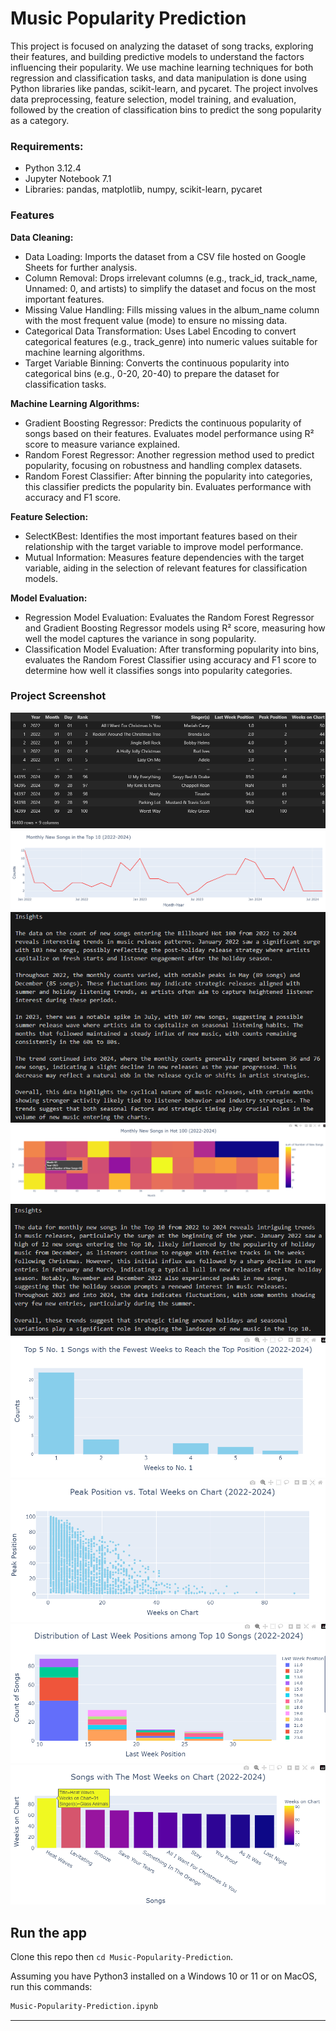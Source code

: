 # Music Popularity Prediction

This project is focused on analyzing the dataset of song tracks, exploring their features, and building predictive models to understand the factors influencing their popularity. We use machine learning techniques for both regression and classification tasks, and data manipulation is done using Python libraries like pandas, scikit-learn, and pycaret. The project involves data preprocessing, feature selection, model training, and evaluation, followed by the creation of classification bins to predict the song popularity as a category.

### Requirements:
- Python 3.12.4
- Jupyter Notebook 7.1
- Libraries: pandas, matplotlib, numpy, scikit-learn, pycaret

### Features
**Data Cleaning:**
- Data Loading: Imports the dataset from a CSV file hosted on Google Sheets for further analysis.
- Column Removal: Drops irrelevant columns (e.g., track_id, track_name, Unnamed: 0, and artists) to simplify the dataset and focus on the most important features.
- Missing Value Handling: Fills missing values in the album_name column with the most frequent value (mode) to ensure no missing data.
- Categorical Data Transformation: Uses Label Encoding to convert categorical features (e.g., track_genre) into numeric values suitable for machine learning algorithms.
- Target Variable Binning: Converts the continuous popularity into categorical bins (e.g., 0-20, 20-40) to prepare the dataset for classification tasks.
  
**Machine Learning Algorithms:**
- Gradient Boosting Regressor: Predicts the continuous popularity of songs based on their features. Evaluates model performance using R² score to measure variance explained.
- Random Forest Regressor: Another regression method used to predict popularity, focusing on robustness and handling complex datasets.
- Random Forest Classifier: After binning the popularity into categories, this classifier predicts the popularity bin. Evaluates performance with accuracy and F1 score.
  
**Feature Selection:**
- SelectKBest: Identifies the most important features based on their relationship with the target variable to improve model performance.
- Mutual Information: Measures feature dependencies with the target variable, aiding in the selection of relevant features for classification models.

**Model Evaluation:**
- Regression Model Evaluation: Evaluates the Random Forest Regressor and Gradient Boosting Regressor models using R² score, measuring how well the model captures the variance in song popularity.
- Classification Model Evaluation: After transforming popularity into bins, evaluates the Random Forest Classifier using accuracy and F1 score to determine how well it classifies songs into popularity categories.

### Project Screenshot
![Alt text](https://github.com/brianwpiano/billboard-hot100-analysis/blob/main/Screenshot%202024-10-02%20220651.png)
![Alt text](https://github.com/brianwpiano/Billboard-Hot100-Analysis/blob/main/Screenshot%202024-10-14%20120449.png)
![Alt text](https://github.com/brianwpiano/Billboard-Hot100-Analysis/blob/main/Screenshot%202024-10-14%20121207.png)
![Alt text](https://github.com/brianwpiano/billboard-hot100-analysis/blob/main/Screenshot%202024-10-02%20220435.png)
![Alt text](https://github.com/brianwpiano/Billboard-Hot100-Analysis/blob/main/Screenshot%202024-10-14%20120823.png)
![Alt text](https://github.com/brianwpiano/billboard-hot100-analysis/blob/main/Screenshot%202024-10-02%20220523.png)
![Alt text](https://github.com/brianwpiano/billboard-hot100-analysis/blob/main/Screenshot%202024-10-02%20220548.png)
![Alt text](https://github.com/brianwpiano/billboard-hot100-analysis/blob/main/Screenshot%202024-10-02%20220601.png)
![Alt text](https://github.com/brianwpiano/billboard-hot100-analysis/blob/main/Screenshot%202024-10-02%20220617.png)

## Run the app

Clone this repo then `cd Music-Popularity-Prediction`.

Assuming you have Python3 installed on a Windows 10 or 11 or on MacOS, run this commands:

``` bash
Music-Popularity-Prediction.ipynb
```

---
